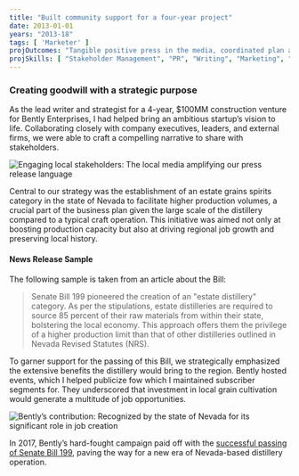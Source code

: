 ```yaml
---
title: "Built community support for a four-year project"
date: 2013-01-01
years: "2013-18"
tags: [ 'Marketer' ]
projOutcomes: "Tangible positive press in the media, coordinated plan at town hall meetings, and a Bill passed in the state of Nevada establishing a new distilled spirits category."
projSkills: [ "Stakeholder Management", "PR", "Writing", "Marketing", "Research" ]
---
```


### Creating goodwill with a strategic purpose

As the lead writer and strategist for a 4-year, $100MM construction venture for Bently Enterprises, I had helped bring an ambitious startup&rsquo;s vision to life. Collaborating closely with company executives, leaders, and external firms, we were able to craft a compelling narrative to share with stakeholders.

![Engaging local stakeholders: The local media amplifying our press release language](/good-historic-vibes-in-action.webp)

Central to our strategy was the establishment of an estate grains spirits category in the state of Nevada to facilitate higher production volumes, a crucial part of the business plan given the large scale of the distillery compared to a typical craft operation. This initiative was aimed not only at boosting production capacity but also at driving regional job growth and preserving local history.

#### News Release Sample

The following sample is taken from an article about the Bill:

> Senate Bill 199 pioneered the creation of an "estate distillery" category. As per the stipulations, estate distilleries are required to source 85 percent of their raw materials from within their state, bolstering the local economy. This approach offers them the privilege of a higher production limit than that of other distilleries outlined in Nevada Revised Statutes (NRS).

To garner support for the passing of this Bill, we strategically emphasized the extensive benefits the distillery would bring to the region. Bently hosted events, which I helped publicize fow which I maintained subscriber segments for. They underscored that investment in local grain cultivation would generate a multitude of job opportunities.

![Bently&rsquo;s contribution: Recognized by the state of Nevada for its significant role in job creation](/nv-dev-awards.webp)

In 2017, Bently&rsquo;s hard-fought campaign paid off with the [successful passing of Senate Bill 199](https://www.leg.state.nv.us/App/NELIS/REL/79th2017/Bill/5071/Overview), paving the way for a new era of Nevada-based distillery operation.
